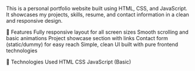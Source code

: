 This is a personal portfolio website built using HTML, CSS, and JavaScript.
It showcases my projects, skills, resume, and contact information in a clean and responsive design.

🔧 Features
Fully responsive layout for all screen sizes
Smooth scrolling and basic animations
Project showcase section with links
Contact form (static/dummy) for easy reach
Simple, clean UI built with pure frontend technologies

🚀 Technologies Used
HTML
CSS
JavaScript (Basic)
